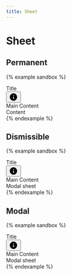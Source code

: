 ```yaml
---
title: Sheet
---
```


# Sheet

## Permanent

{% example sandbox %}
<div class="app">
  <div class="app-bar-wrapper">
    <div class="app-bar app-bar--primary">
      <div class="toolbar">
        <div class="toolbar__title">
          Title
        </div>
        <div class="toolbar__action display-on-mobile">
          <button type="button" class="button button--icon" data-controller="toggle" data-toggle-target="#demo-sheet" data-toggle-action="sheet#toggle">
            <svg xmlns="http://www.w3.org/2000/svg" height="24" viewBox="0 0 24 24" width="24"><path d="M0 0h24v24H0V0z" fill="none"/><path d="M12 2C6.48 2 2 6.48 2 12s4.48 10 10 10 10-4.48 10-10S17.52 2 12 2zm0 15c-.55 0-1-.45-1-1v-4c0-.55.45-1 1-1s1 .45 1 1v4c0 .55-.45 1-1 1zm1-8h-2V7h2v2z"/></svg>
          </button>
        </div>
      </div>
    </div>
    <div class="sheet-wrapper">
      <div class="main">
        <div class="main__container">
          Main Content
        </div>
      </div>
      <nav id="demo-sheet-permanent" class="sheet" data-controller="sheet">
        <div class="sheet__container">
          <div class="padding">
            Content
          </div>
        </div>
      </nav>
    </div>
  </div>
</div>
{% endexample %}

## Dismissible

{% example sandbox %}
<div class="app">
  <div class="app-bar-wrapper">
    <div class="app-bar app-bar--primary">
      <div class="toolbar">
        <div class="toolbar__title">
          Title
        </div>
        <div class="toolbar__action">
          <button type="button" class="button button--icon" data-controller="toggle" data-toggle-target="#demo-sheet-dismissible" data-toggle-action="sheet#toggle">
            <svg xmlns="http://www.w3.org/2000/svg" height="24" viewBox="0 0 24 24" width="24"><path d="M0 0h24v24H0V0z" fill="none"/><path d="M12 2C6.48 2 2 6.48 2 12s4.48 10 10 10 10-4.48 10-10S17.52 2 12 2zm0 15c-.55 0-1-.45-1-1v-4c0-.55.45-1 1-1s1 .45 1 1v4c0 .55-.45 1-1 1zm1-8h-2V7h2v2z"/></svg>
          </button>
        </div>
      </div>
    </div>
    <div class="sheet-wrapper">
      <div class="main">
        <div class="main__container">
          Main Content
        </div>
      </div>
      <nav id="demo-sheet-dismissible" class="sheet sheet--dismissible" data-controller="sheet">
        <div class="sheet__container">
          <div class="padding">
            Modal sheet
          </div>
        </div>
      </nav>
    </div>
  </div>
</div>
{% endexample %}

## Modal

{% example sandbox %}
<div class="app">
  <div class="app-bar-wrapper">
    <div class="app-bar app-bar--primary">
      <div class="toolbar">
        <div class="toolbar__title">
          Title
        </div>
        <div class="toolbar__action">
          <button type="button" class="button button--icon" data-controller="toggle" data-toggle-target="#demo-sheet-modal" data-toggle-action="sheet#toggle">
            <svg xmlns="http://www.w3.org/2000/svg" height="24" viewBox="0 0 24 24" width="24"><path d="M0 0h24v24H0V0z" fill="none"/><path d="M12 2C6.48 2 2 6.48 2 12s4.48 10 10 10 10-4.48 10-10S17.52 2 12 2zm0 15c-.55 0-1-.45-1-1v-4c0-.55.45-1 1-1s1 .45 1 1v4c0 .55-.45 1-1 1zm1-8h-2V7h2v2z"/></svg>
          </button>
        </div>
      </div>
    </div>
    <div class="sheet-wrapper">
      <div class="main">
        <div class="main__container">
          Main Content
        </div>
      </div>
      <nav id="demo-sheet-modal" class="sheet sheet--modal" data-controller="sheet">
        <div class="sheet__container">
          <div class="padding">
            Modal sheet
          </div>
        </div>
        <div class="sheet__scrim" data-action="click->sheet#close"></div>
      </nav>
    </div>
  </div>
</div>
{% endexample %}
